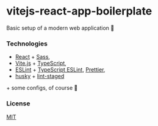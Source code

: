 # vitejs-react-app-boilerplate

Basic setup of a modern web application 🌟

### Technologies

-   [React](https://reactjs.org) + [Sass](https://sass-lang.com),
-   [Vite.js](https://vitejs.dev/) + [TypeScript](https://www.typescriptlang.org/),
-   [ESLint](https://eslint.org/) + [TypeScript ESLint](https://github.com/typescript-eslint/typescript-eslint), [Prettier](https://prettier.io/),
-   [husky](https://github.com/typicode/husky) + [lint-staged](https://github.com/okonet/lint-staged)

&#43; some configs, of course 🤭

### License

[MIT](LICENSE.txt)
